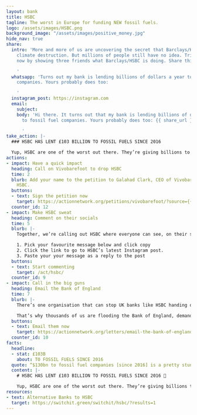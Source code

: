 ```yaml
---
layout: bank
title: HSBC
tagline: The worst in Europe for funding NEW fossil fuels.
logo: /assets/images/HSBC.png
background_image: "/assets/images/positive_money.jpg"
hide_nav: true
share:
  intro: 'More and more of us are uncovering the secret that Barclays/HSBC is bankrolling
    climate destruction. But millions of people still have no idea. Triple your impact
    now by showing three friends what Barclays/HSBC is doing. Share this page now:

    '
  whatsapp: 'Turns out my bank is lending billions of dollars a year to fossil fuel
    companies. Yours probably does too:

    '
  instagram_post: https://instagram.com
  email:
    subject: 
    body: 'Hi there. It turns out that my bank is lending billions of dollars a year
      to fossil fuel companies. Yours probably does too: {{ share_url }}

      '
take_action: |-
  ### HSBC HAS LENT £103 BILLION TO FOSSIL FUELS SINCE 2016

  Yup, HSBC are one of the worst out there. They’re giving billions to fossil fuel companies every year. That includes billions to groups like Saudi Aramco, the Saudi government’s oil company. Together, we're demanding that HSBC stops bankrolling climate destruction.
actions:
- impact: Have a quick impact
  heading: Call on Vivobarefoot to drop HSBC
  time: 2
  blurb: Add your name to the petition to Galahad Clark, CEO of Vivobarefoot to drop
    HSBC.
  buttons:
  - text: Sign the petition now
    target: https://actionnetwork.org/petitions/vivobarefoot/?source={{ source_code }}
  counter_id: 12
- impact: Make HSBC sweat
  heading: Comment on their socials
  time: 5
  blurb: |-
    Together, we’re calling out HSBC where everyone can see, on their social media.

    1. Pick your favourite message below and click copy
    2. Click the link to go to HSBC’s latest Instagram post.
    3. Paste your your message as a reply to the post
  buttons:
  - text: Start commenting
    target: /act/hsbc/
  counter_id: 9
- impact: Call in the big guns
  heading: Email the Bank of England
  time: 7
  blurb: |-
    There’s one organisation that can stop UK banks like HSBC handing over cash to fossil fuel companies - the Bank of England. They’re already thinking about acting, but the banks are desperately trying to stop them changing the rules.

    That’s why thousands of us are flooding the Bank of England, demanding that they take a stand, and stop banks funding fossil fuels. Send an email/tweet to the Bank of England now. There’s example text waiting for you if you’re not sure what to say:
  buttons:
  - text: Email them now
    target: https://actionnetwork.org/letters/email-the-bank-of-england?source={{ source_code }}
  counter_id: 10
facts:
  headline:
  - stat: £103B
    about: TO FOSSIL FUELS SINCE 2016
  quote: “$130bn to fossil fuel companies [since 2016] is a pretty stunning amount. I don’t think most of us know that. I don’t think I understood how involved HSBC is before reading that.”
  content: |-
    # HSBC HAS LENT £103 BILLION TO FOSSIL FUELS SINCE 2016 🤬

    Yup, HSBC are one of the worst out there. They’re giving billions to fossil fuel companies every year. That includes billions to groups like Saudi Aramco, the Saudi government’s oil company. They’re the worst fossil fuel drillers in the world - they said they want to drill “every last drop”. HSBC are also the worst in Europe for funding NEW fossil fuels. That means more oil rigs, more habitats destroyed, and more climate change. It’s time to join the movement and ditch HSBC 💪🏾
resources:
- text: Alternative Banks to HSBC
  target: https://switchit.green/switchit/hsbc/?results=1
---
```

